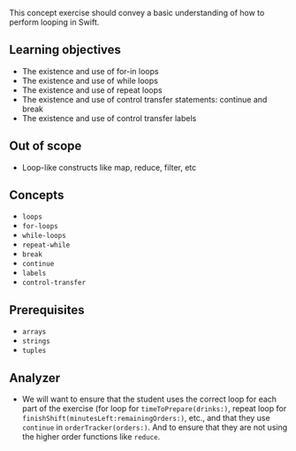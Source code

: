 This concept exercise should convey a basic understanding of how to perform looping in Swift.

## Learning objectives

- The existence and use of for-in loops
- The existence and use of while loops
- The existence and use of repeat loops
- The existence and use of control transfer statements: continue and break
- The existence and use of control transfer labels

## Out of scope

- Loop-like constructs like map, reduce, filter, etc

## Concepts

- `loops`
- `for-loops`
- `while-loops`
- `repeat-while`
- `break`
- `continue`
- `labels`
- `control-transfer`

## Prerequisites

- `arrays`
- `strings`
- `tuples`

## Analyzer

- We will want to ensure that the student uses the correct loop for each part of the exercise (for loop for `timeToPrepare(drinks:)`, repeat loop for `finishShift(minutesLeft:remainingOrders:)`, etc., and that they use `continue` in `orderTracker(orders:)`. And to ensure that they are not using the higher order functions like `reduce`.
